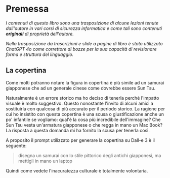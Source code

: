 <!---
status: READY
-->

# Premessa

*I contenuti di questo libro sono una trasposizione di alcune lezioni tenute dall'autore in vari corsi di sicurezza informatica e come tali sono contenuti **originali** di proprietà dell'autore.*

*Nella trasposizione da trascrizioni e slide a pagine di libro è stato utilizzato ChatGPT 4o come correttore di bozze per la sua capacità di revisionare forma e struttura del linguaggio.*

La copertina
------------

Come molti potranno notare la figura in copertina è più simile ad un samurai giapponese che ad un generale cinese come dovrebbe essere Sun Tsu.

Naturalmente è un errore storico ma ho deciso di tenerla perché l'impatto visuale è molto suggestivo. Questo nonostante l'invito di alcuni amici a sostituirla con qualcosa di più accurato per il periodo storico. La ragione per cui ho insistito con questa copertina è una scusa o giustificazione anche un po' infantile se vogliamo: qual'è la cosa più incredibile dell'immagine? Che Sun Tsu vesta un'armatura giapponese o che regga in mano un Mac Book? La risposta a questa domanda mi ha fornito la scusa per tenerla così.

A proposito il prompt utilizzato per generare la copertina su Dall-e 3 è il seguente:

> disegna un samurai con lo stile pittorico degli antichi giapponesi, ma mettigli in mano un laptop

Quindi come vedete l'inacuratezza culturale è totalmente volontaria.


